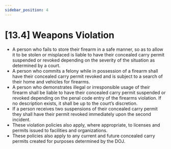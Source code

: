 ```yaml
---
sidebar_position: 4
---
```

# [13.4] Weapons Violation

- A person who fails to store their firearm in a safe manner, so as to allow it to be stolen or misplaced is liable to have their concealed carry permit suspended or revoked depending on the severity of the situation as determined by a court.
- A person who commits a felony while in possession of a firearm shall have their concealed carry permit revoked and is subject to a search of their home and vehicles for firearms.
- A person who demonstrates illegal or irresponsible usage of their firearm shall be liable to have their concealed carry permit suspended or revoked depending on the penal code entry of the firearms violation. If no description exists, it shall be up to the court’s discretion.
- If a person receives two suspensions of their concealed carry permit they shall have their permit revoked immediately upon the second incident.
- These violation policies also apply, where appropriate, to licenses and permits issued to facilities and organizations.
- These policies also apply to any current and future concealed carry permits created for purposes determined by the DOJ.